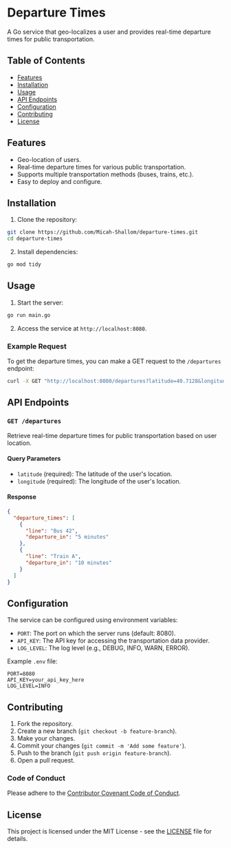 # Departure Times

A Go service that geo-localizes a user and provides real-time departure times for public transportation.

## Table of Contents

- [Features](#features)
- [Installation](#installation)
- [Usage](#usage)
- [API Endpoints](#api-endpoints)
- [Configuration](#configuration)
- [Contributing](#contributing)
- [License](#license)

## Features

- Geo-location of users.
- Real-time departure times for various public transportation.
- Supports multiple transportation methods (buses, trains, etc.).
- Easy to deploy and configure.

## Installation

1. Clone the repository:

```sh
git clone https://github.com/Micah-Shallom/departure-times.git
cd departure-times
```

2. Install dependencies:

```sh
go mod tidy
```

## Usage

1. Start the server:

```sh
go run main.go
```

2. Access the service at `http://localhost:8080`.

### Example Request

To get the departure times, you can make a GET request to the `/departures` endpoint:

```sh
curl -X GET "http://localhost:8080/departures?latitude=40.7128&longitude=-74.0060"
```

## API Endpoints

### `GET /departures`

Retrieve real-time departure times for public transportation based on user location.

#### Query Parameters

- `latitude` (required): The latitude of the user's location.
- `longitude` (required): The longitude of the user's location.

#### Response

```json
{
  "departure_times": [
    {
      "line": "Bus 42",
      "departure_in": "5 minutes"
    },
    {
      "line": "Train A",
      "departure_in": "10 minutes"
    }
  ]
}
```

## Configuration

The service can be configured using environment variables:

- `PORT`: The port on which the server runs (default: 8080).
- `API_KEY`: The API key for accessing the transportation data provider.
- `LOG_LEVEL`: The log level (e.g., DEBUG, INFO, WARN, ERROR).

Example `.env` file:

```
PORT=8080
API_KEY=your_api_key_here
LOG_LEVEL=INFO
```

## Contributing

1. Fork the repository.
2. Create a new branch (`git checkout -b feature-branch`).
3. Make your changes.
4. Commit your changes (`git commit -m 'Add some feature'`).
5. Push to the branch (`git push origin feature-branch`).
6. Open a pull request.

### Code of Conduct

Please adhere to the [Contributor Covenant Code of Conduct](https://www.contributor-covenant.org/version/2/0/code_of_conduct/).

## License

This project is licensed under the MIT License - see the [LICENSE](LICENSE) file for details.
